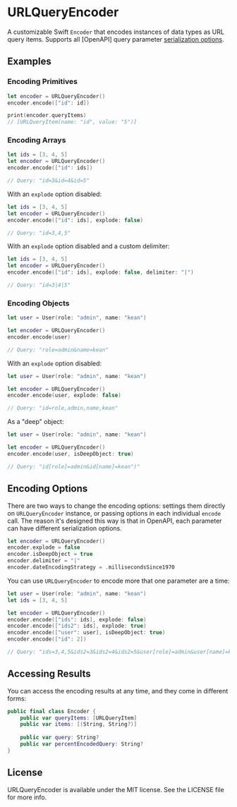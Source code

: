 # URLQueryEncoder

A customizable Swift `Encoder` that encodes instances of data types as URL query items. Supports all [OpenAPI] query parameter [serialization options](https://swagger.io/docs/specification/serialization/).

## Examples

### Encoding Primitives

```swift
let encoder = URLQueryEncoder()
encoder.encode(["id": id])

print(encoder.queryItems)
// [URLQueryItem(name: "id", value: "5")]
```

### Encoding Arrays

```swift
let ids = [3, 4, 5]
let encoder = URLQueryEncoder()
encoder.encode(["id": ids])

// Query: "id=3&id=4&id=5"
```

With an `explode` option disabled:

```swift
let ids = [3, 4, 5]
let encoder = URLQueryEncoder()
encoder.encode(["id": ids], explode: false)

// Query: "id=3,4,5"
```

With an `explode` option disabled and a custom delimiter:

```swift
let ids = [3, 4, 5]
let encoder = URLQueryEncoder()
encoder.encode(["id": ids], explode: false, delimiter: "|")

// Query: "id=3|4|5"
```

### Encoding Objects

```swift
let user = User(role: "admin", name: "kean")

let encoder = URLQueryEncoder()
encoder.encode(user)

// Query: "role=admin&name=kean"
```

With an `explode` option disabled:

```swift
let user = User(role: "admin", name: "kean")

let encoder = URLQueryEncoder()
encoder.encode(user, explode: false)

// Query: "id=role,admin,name,kean"
```

As a "deep" object:

```swift
let user = User(role: "admin", name: "kean")

let encoder = URLQueryEncoder()
encoder.encode(user, isDeepObject: true)

// Query: "id[role]=admin&id[name]=kean")"
```

## Encoding Options

There are two ways to change the encoding options: settings them directly on `URLQueryEncoder` instance, or passing options in each individual `encode` call. The reason it's designed this way is that in OpenAPI, each parameter can have different serialization options.

```swift
let encoder = URLQueryEncoder()
encoder.explode = false
encoder.isDeepObject = true
encoder.delimiter = "|"
encoder.dateEncodingStrategy = .millisecondsSince1970
```

You can use `URLQueryEncoder` to encode more that one parameter are a time:

```swift
let user = User(role: "admin", name: "kean")
let ids = [3, 4, 5]

let encoder = URLQueryEncoder()
encoder.encode(["ids": ids], explode: false)
encoder.encode(["ids2": ids], explode: true)
encoder.encode(["user": user], isDeepObject: true)
encoder.encode(["id": 2])

// Query: "ids=3,4,5&ids2=3&ids2=4&ids2=5&user[role]=admin&user[name]=kean&id=2"
```

## Accessing Results

You can access the encoding results at any time, and they come in different forms:

```swift
public final class Encoder {
    public var queryItems: [URLQueryItem]
    public var items: [(String, String?)]
    
    public var query: String?
    public var percentEncodedQuery: String?
}
```

## License

URLQueryEncoder is available under the MIT license. See the LICENSE file for more info.
